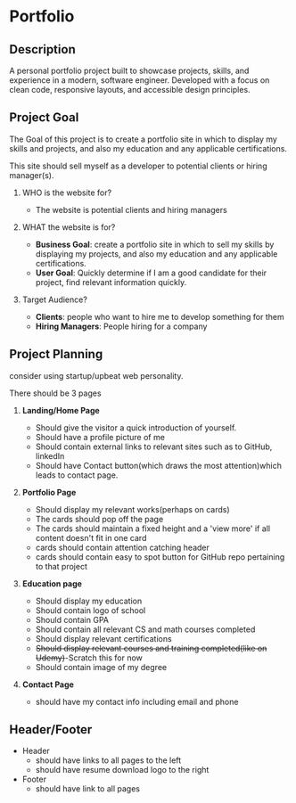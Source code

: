 # Portfolio

## Description

A personal portfolio project built to showcase projects, skills, and experience in a modern, software engineer. Developed with a focus on clean code, responsive layouts, and accessible design principles.

## Project Goal

The Goal of this project is to create a portfolio site in
which to display my skills and projects, and also my education and
any applicable certifications.

This site should sell myself as a developer to potential clients
or hiring manager(s).

1. WHO is the website for?

   - The website is potential clients and hiring managers

2. WHAT the website is for?
   - **Business Goal**: create a portfolio site in
     which to sell my skills by displaying my projects, and also my education and
     any applicable certifications.
   - **User Goal**: Quickly determine if I am a good candidate for their project, find relevant
     information quickly.
3. Target Audience?
   - **Clients**: people who want to hire me to develop something for them
   - **Hiring Managers**: People hiring for a company

## Project Planning

consider using startup/upbeat web personality.

There should be 3 pages

1. **Landing/Home Page**

   - Should give the visitor a quick introduction of yourself.
   - Should have a profile picture of me
   - Should contain external links to relevant sites such as to GitHub, linkedIn
   - Should have Contact button(which draws the most attention)which leads to contact page.

2. **Portfolio Page**

   - Should display my relevant works(perhaps on cards)
   - The cards should pop off the page
   - The cards should maintain a fixed height and a 'view more'
     if all content doesn't fit in one card
   - cards should contain attention catching header
   - cards should contain easy to spot button for GitHub repo
     pertaining to that project

3. **Education page**

   - Should display my education
   - Should contain logo of school
   - Should contain GPA
   - Should contain all relevant CS and math courses completed
   - Should display relevant certifications
   - ~~Should display relevant courses and training completed(like on Udemy)~~-Scratch this for now
   - Should contain image of my degree

4. **Contact Page**
   - should have my contact info including email and phone

## Header/Footer

- Header
  - should have links to all pages to the left
  - should have resume download logo to the right
- Footer
  - should have link to all pages
